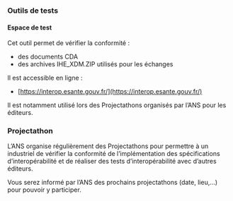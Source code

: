 ### Outils de tests

<!-- <div style="text-align: center;">{%include tests.svg%}</div> -->

#### Espace de test

Cet outil permet de vérifier la conformité  :

- des documents CDA
- des archives IHE_XDM.ZIP utilisés pour les échanges

Il est accessible en ligne :

- [https://interop.esante.gouv.fr/](https://interop.esante.gouv.fr/)

Il est notamment utilisé lors des Projectathons organisés par l’ANS pour les éditeurs.

### Projectathon

L’ANS organise régulièrement des Projectathons pour permettre à un industriel de vérifier la conformité de l’implémentation des spécifications d’interopérabilité et de réaliser des tests d’interopérabilité  avec d’autres éditeurs.

Vous serez informé par l’ANS des prochains projectathons (date, lieu,…) pour pouvoir y participer.
